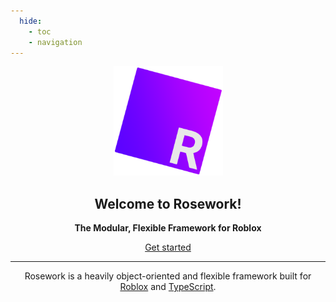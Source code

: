 ```yaml
---
  hide:
    - toc
    - navigation
---
```


<section align="center" class="landing">
    <p>
        <a href="https://github.com/rbx-rosework/core">
            <img alt="ROSEWORK" width="175" src="https://raw.githubusercontent.com/rbx-rosework/core/stable/res/img/rosework-logo.svg?sanitize=true" />
        </a>
    </p>
    <h1>Welcome to Rosework!</h1>
    <p>
        <b>The Modular, Flexible Framework for Roblox</b>
    </p>
    <nav>
        <a href="getting_started" class="fancy-link">Get started</a>
    </nav>
</section>

----

<p align="center">
    Rosework is a heavily object-oriented and flexible framework built for
    <a href="https://developer.roblox.com/">Roblox</a> 
    and 
    <a href="https://www.typescriptlang.org/">TypeScript</a>.
</p>